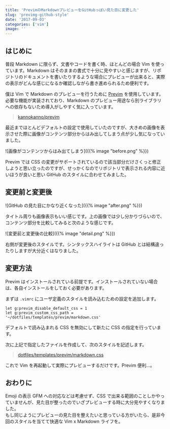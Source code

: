 ```yaml
---
title: 'PrevimのMarkdownプレビューをGitHubっぽい見た目に変更した'
slug: 'previmg-github-style'
date: '2017-09-03'
categories: ['vim']
image: ''
---
```


## はじめに

普段 Markdown に限らず、文書やコードを書く時、ほとんどの場合 Vim を使っています。Markdown はそのままの書式で十分に見やすいと感じますが、リポジトリのドキュメントを書いたりするような場合にプレビューが出来ると、実際の表示がどんな感じになるか確認しながら書き進められるため便利です。

僕は Vim で Markdown のプレビューを行うために [Previm](https://github.com/kannokanno/previm) を使用しています。必要な機能が実装されており、Markdown のプレビュー用途なら別ライブラリへの依存もないため導入がしやすく気に入っています。

> [kannokanno/previm](https://github.com/kannokanno/previm)

最近までほとんどデフォルトの設定で使用していたのですが、大きめの画像を表示させた際に画像がコンテンツ部分からはみ出してしまう点が少し気になっていました。

![画像がコンテンツからはみ出てしまう]({{% image "before.png" %}})

Previm では CSS の変更がサポートされているので該当部分だけさくっと修正しようと思い立ったのですが、せっかくなのでリポジトリで表示される内容に近いほうが良いと思い GitHub のスタイルに合わせてみました。

## 変更前と変更後

![GitHub の見た目にかなり近くなった]({{% image "after.png" %}})

タイトル周りも画像表示もいい感じです。上の画像では少し分かりづらいので、コンテンツ部分を比較してみると次のような感じです。

![変更前と変更後の比較]({{% image "detail.png" %}})

右側が変更後のスタイルです。シンタックスハイライトは GitHub とは結構違ったりしますが大分近くはなりました。

## 変更方法

Previm はインストールされている前提です。インストールされていない場合は、各自インストールをしておく必要があります。

まずは `.vimrc` にユーザ定義のスタイルを読み込むための設定を追加します。

```vim:.vimrc
let g:previm_disable_default_css = 1
let g:previm_custom_css_path = '~/dotfiles/templates/previm/markdown.css'
```

デフォルトで読み込まれる CSS を無効にして新たに CSS の指定を行っています。

次に上記で指定したファイルを作成して、次のスタイルを記述します。

> [dotfiles/templates/previm/markdown.css](https://github.com/tsuyoshiwada/dotfiles/blob/9023005bb30d4d895f69233156dd6f488d29e841/templates/previm/markdown.css)

これで Vim を再起動して実際にプレビューするだけです。Previm 便利...。

## おわりに

Emoji の表示 GFM への対応などは考慮せず、CSS で出来る範囲のことしかやっていませんが、見た目が整ったのでいざプレビューする時に大分見やすくなりました。  
もし同じようにプレビューの見た目を整えたいと思っている方がいたら、是非今回のスタイルを当てて快適な Vim x Markdown ライフを。

